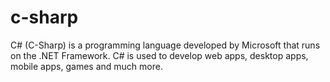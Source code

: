 # c-sharp
C# (C-Sharp) is a programming language developed by Microsoft that runs on the .NET Framework.  C# is used to develop web apps, desktop apps, mobile apps, games and much more.
